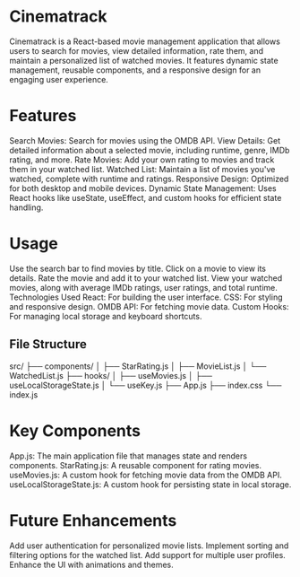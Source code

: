 # Cinematrack
Cinematrack is a React-based movie management application that allows users to search for movies, view detailed information, rate them, and maintain a personalized list of watched movies. It features dynamic state management, reusable components, and a responsive design for an engaging user experience.

# Features
Search Movies: Search for movies using the OMDB API.
View Details: Get detailed information about a selected movie, including runtime, genre, IMDb rating, and more.
Rate Movies: Add your own rating to movies and track them in your watched list.
Watched List: Maintain a list of movies you've watched, complete with runtime and ratings.
Responsive Design: Optimized for both desktop and mobile devices.
Dynamic State Management: Uses React hooks like useState, useEffect, and custom hooks for efficient state handling.
# Usage
Use the search bar to find movies by title.
Click on a movie to view its details.
Rate the movie and add it to your watched list.
View your watched movies, along with average IMDb ratings, user ratings, and total runtime.
Technologies Used
React: For building the user interface.
CSS: For styling and responsive design.
OMDB API: For fetching movie data.
Custom Hooks: For managing local storage and keyboard shortcuts.
## File Structure
src/
├── components/
│   ├── StarRating.js
│   ├── MovieList.js
│   └── WatchedList.js
├── hooks/
│   ├── useMovies.js
│   ├── useLocalStorageState.js
│   └── useKey.js
├── App.js
├── index.css
└── index.js
# Key Components
App.js: The main application file that manages state and renders components.
StarRating.js: A reusable component for rating movies.
useMovies.js: A custom hook for fetching movie data from the OMDB API.
useLocalStorageState.js: A custom hook for persisting state in local storage.
# Future Enhancements
Add user authentication for personalized movie lists.
Implement sorting and filtering options for the watched list.
Add support for multiple user profiles.
Enhance the UI with animations and themes.
